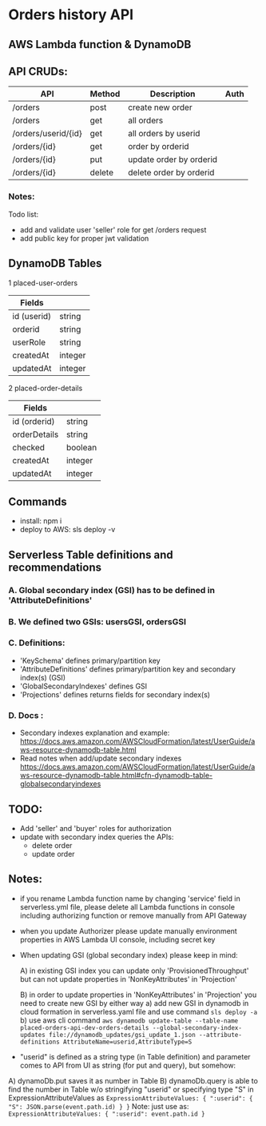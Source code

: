 # Orders history API

## AWS Lambda function & DynamoDB

## API CRUDs:
| API    |  Method | Description | Auth |
|-----------|---|---|---|
| /orders | post | create new order |
| /orders | get | all orders |
| /orders/userid/{id} | get | all orders by userid |
| /orders/{id} | get | order by orderid |
| /orders/{id} | put | update order by orderid |
| /orders/{id} | delete | delete order by orderid |

### Notes:
Todo list:
* add and validate user 'seller' role for get /orders request
* add public key for proper jwt validation

## DynamoDB Tables

1 placed-user-orders

| Fields    |   |
|-----------|---|
| id (userid)   | string   |
| orderid   |  string |
| userRole   |  string |
| createdAt   |  integer |
| updatedAt   |  integer |

2  placed-order-details

| Fields    |   |
|-----------|---|
| id (orderid)  |  string |
| orderDetails   |  string |
| checked   | boolean  |
| createdAt   | integer  |
| updatedAt   |  integer |

## Commands
- install: npm i
- deploy to AWS: sls deploy -v
 
## Serverless Table definitions and recommendations
### A. Global secondary index (GSI) has to be defined in 'AttributeDefinitions'
### B. We defined two GSIs: usersGSI, ordersGSI
### C. Definitions:
- 'KeySchema' defines primary/partition key
- 'AttributeDefinitions' defines primary/partition key and secondary index(s) (GSI)
- 'GlobalSecondaryIndexes' defines GSI
- 'Projections' defines returns fields for secondary index(s)

### D. Docs : 
- Secondary indexes explanation and example: https://docs.aws.amazon.com/AWSCloudFormation/latest/UserGuide/aws-resource-dynamodb-table.html
- Read notes when add/update secondary indexes https://docs.aws.amazon.com/AWSCloudFormation/latest/UserGuide/aws-resource-dynamodb-table.html#cfn-dynamodb-table-globalsecondaryindexes
 
## TODO:
 - Add 'seller' and 'buyer' roles for authorization
 - update with secondary index queries the APIs:
    * delete order 
    * update order 

## Notes:
- if you rename Lambda function name by changing 'service' field in serverless.yml file, please delete all Lambda functions in console including authorizing function or remove manually from API Gateway 
- when you update Authorizer please update manually environment properties in AWS Lambda UI console, including secret key
- When updating GSI (global secondary index) please keep in mind:

    A)  in existing GSI index you can update only 'ProvisionedThroughput' but can not update properties in 'NonKeyAttributes' in 'Projection'

    B)  in order to update properties in 'NonKeyAttributes' in 'Projection' you need to create new GSI by either way
        a) add new GSI in dynamodb in cloud formation in serverless.yaml file and use command `sls deploy -a`
        b) use aws cli command `aws dynamodb update-table --table-name placed-orders-api-dev-orders-details --global-secondary-index-updates file://dynamodb_updates/gsi_update_1.json --attribute-definitions AttributeName=userid,AttributeType=S`
     

- "userid" is defined as a string type (in Table definition) and parameter comes to API from UI as string (for put and query), but somehow:
 
 A) dynamoDb.put saves it as number in Table
 B) dynamoDb.query is able to find the number in Table w/o stringifying "userid" or specifying type "S" in ExpressionAttributeValues as
    ```
        ExpressionAttributeValues: {
          ":userid": {
            "S": JSON.parse(event.path.id)
          }
        }
    ```
Note: just use as:
    ```
        ExpressionAttributeValues: {
          ":userid": event.path.id
        }
    ```
